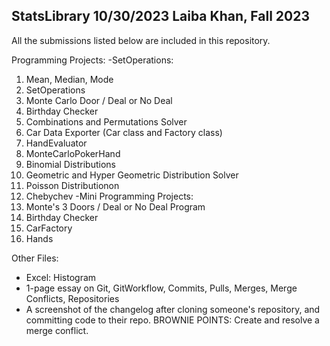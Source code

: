 StatsLibrary
10/30/2023
Laiba Khan, Fall 2023
------------------------------------------------------------------
All the submissions listed below are included in this repository.

Programming Projects:
-SetOperations:
   1. Mean, Median, Mode
   2. SetOperations
   3. Monte Carlo Door / Deal or No Deal 
   4. Birthday Checker
   5. Combinations and Permutations Solver
   6. Car Data Exporter (Car class and Factory class)
   7. HandEvaluator
   8. MonteCarloPokerHand
   9. Binomial Distributions
   10. Geometric and Hyper Geometric Distribution Solver
   11. Poisson Distributionon
   12. Chebychev
-Mini Programming Projects: 
   13. Monte's 3 Doors / Deal or No Deal Program
   14. Birthday Checker
   15. CarFactory 
   16. Hands

Other Files:
   * Excel: Histogram
   * 1-page essay on Git, GitWorkflow, Commits, Pulls, Merges, Merge Conflicts, Repositories
   * A screenshot of the changelog after cloning someone's repository, and committing code to their repo. BROWNIE POINTS: Create and resolve a merge conflict.

